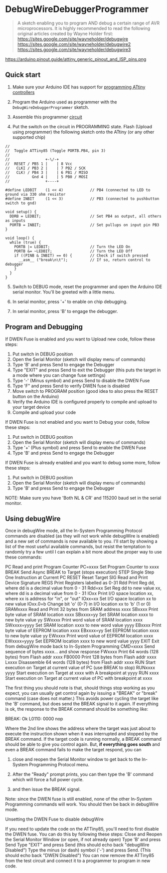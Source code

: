 # DebugWireDebuggerProgrammer

> A sketch enabling you to program AND debug a certain range of AVR microprocessors.
> It is highly recommended to read the following original articles created by Wayne Holder first:
> https://sites.google.com/site/wayneholder/debugwire
> https://sites.google.com/site/wayneholder/debugwire2
> https://sites.google.com/site/wayneholder/debugwire3

https://arduino.pinout.guide/attiny_generic_pinout_and_ISP_pins.png
## Quick start

1. Make sure your Arduino IDE has support for [programming ATtiny controllers](https://github.com/SpenceKonde/ATTinyCore)

2. Program the Arduino used as programmer with the `DebugWireDebuggerProgrammer` sketch.

3. Assemble this programmer [circuit](https://sites.google.com/site/wayneholder/debugwire3)

4. Put the switch on the circuit in PROGRAMMING state.
Flash (Upload using programmer) the following sketch onto the ATtiny (or any other supported chip)
```
//
//  Toggle ATTiny85 (Toggle PORTB.PB4, pin 3)
//
//                +-\/-+
//  RESET / PB5 1 |    | 8 Vcc
//   CLKI / PB3 2 |    | 7 PB2 / SCK
//   CLK) / PB4 3 |    | 6 PB1 / MISO
//          Gnd 4 |    | 5 PB0 / MOSI
//                +----+

#define LEDBIT    (1 << 4)            // PB4 (connected to LED to ground via 330 ohm resistor
#define INBIT     (1 << 3)            // PB3 (connected to pushbutton switch to gnd)

void setup() {
  DDRB = LEDBIT;                      // Set PB4 as output, all others as inputs
  PORTB = INBIT;                      // Set pullups on input pin PB3
}

void loop() {
  while (true) {
    PORTB |= LEDBIT;                  // Turn the LED On
    PORTB &= ~LEDBIT;                 // Turn the LED Off
    if ((PINB & INBIT) == 0) {        // Check if switch pressed
      __asm__ ("break\n\t");          // If so, return control to debugger
    }
  }
}
```

5. Switch to DEBUG mode, reset the programmer and open the Arduino IDE serial monitor. You'll be greeted with a little menu.

6. In serial monitor, press '+' to enable on chip debugging.
7. In serial monitor, press 'B' to engage the debugger.



## Program and Debugging

If DWEN Fuse is enabled and you want to Upload new code, follow these steps:

1. Put switch in DEBUG position
2. Open the Serial Monitor (sketch will display menu of commands)
3. Type 'B' and press Send to engage the Debugger
4. Type "EXIT" and press Send to exit the Debugger (this puts the target in a mode where you can change fuse settings)
5. Type '-' (Minus symbol) and press Send to disable the DWEN Fuse
6. Type 'F" and press Send to verify DWEN fuse is disabled
7. Move switch to PROGRAM position (good idea to also press the RESET button on the Arduino)
8. Verify the Arduino IDE is configured properly to compile and upload to your target device
9. Compile and upload your code

If DWEN Fuse is not enabled and you want to Debug your code, follow these steps:

1. Put switch in DEBUG position
2. Open the Serial Monitor (sketch will display menu of commands)
3. Type '+' (Plus symbol) and press Send to enable the DWEN Fuse
4. Type 'B' and press Send to engage the Debugger

If DWEN Fuse is already enabled and you want to debug some more, follow these steps:
1. Put switch in DEBUG position
2. Open the Serial Monitor (sketch will display menu of commands)
3. Type 'B' and press Send to engage the Debugger

NOTE: Make sure you have 'Both NL & CR' and 115200 baud set in the serial monitor.

## Using debugWire

Once in debugWire mode, all the In-System Programming Protocol commands are disabled (as they will not work while debugWire is enabled) and a new set of commands is now available to you.  I'll start by showing a list of the most useful available commands, but resist the temptation to randomly try a few until I can explain a bit more about the proper way to use these commands:

PC            Read and print Program Counter
PC=xxxx       Set Program Counter to xxxx
BREAK         Send Async BREAK to Target (stops execution)
STEP          Single Step One Instruction at Current PC
RESET         Reset Target
SIG           Read and Print Device Signature
REGS          Print Registers labelled as 0-31
Rdd           Print Reg dd, where dd is a decimal value from 0 - 31
Rdd=xx        Set Reg dd to new value xx, where dd is a decimal value from 0 - 31
IOxx          Print I/O space location xx, where xx is address for "in", or "out"
IOxx=xx       Set I/O space location xx to new value
IOxx.0=b      Change bit 'o' (0-7) in I/O location xx to 'b' (1 or 0)
SRAMxxxx      Read and Print 32 bytes from SRAM address xxxx
SBxxxx        Print byte value of SRAM location xxxx
SBxxxx=yy     Set SRAM location xxxx to new byte value yy
SWxxxx        Print word value of SRAM location xxxx
SWxxxx=yyyy  Set SRAM location xxxx to new word value yyyy
EBxxxx        Print byte value of EEPROM location xxxx
EBxxxx=yy     Set EEPROM location xxxx to new byte value yy
EWxxxx        Print word value of EEPROM location xxxx
EWxxxx=yyyy   Set EEPROM location xxxx to new word value yyyy
EXIT          Exit from debugWire mode back to In-System Programming
CMD=xxxx      Send sequence of bytes xxxx... and show response
FWxxxx        Print 64 words (128 bytes) from Flash addr xxxx
FB0000        Print 128 bytes from Flash addr xxxx
Lxxxx         Disassemble 64 words (128 bytes) from Flash addr xxxx
RUN           Start execution on Target at current value of PC (use BREAK to stop)
RUNxxxx yyyy  Start execution on Target at xxxx with A breakpoint at yyyy
RUN xxxx      Start execution on Target at current value of PC with breakpoint at xxxx

The first thing you should note is that, should things stop working as you expect, you can usually get control again by issuing a "BREAK" or "break" command (case does not matter.)  This avoids power cycling the target like the 'B' command, but does send the BREAK signal to it again.  If everything is ok, the response to the BREAK command should be something like:

BREAK: Ok
L0110:  0000  nop

Where the 2nd line shows the address where the target was just about to execute the instruction shown when it was interrupted and stopped by the BREAK command.  If the target code is running normally, a BREAK command should be able to give you control again.  But, **if everything goes south** and even a BREAK command fails to make the target respond, you can 

1. close and reopen the Serial Monitor window to get back to the In-System Programming Protocol menu.  

2. After the "Ready" prompt prints, you can then type the 'B' command which will force a full power cycle.

3. and then issue the BREAK signal.

Note: since the DWEN fuse is still enabled, none of the other In-System Programming commands will work.  You should then be back in debugWire mode.

Unsetting the DWEN Fuse to disable debugWire

If you need to update the code on the ATTiny85, you'll need to first disable the DWEN fuse.  You can do this by following these steps:
Close and Reopen the Serial Monitor Window (or open, if not already open)
Type 'B' and press Send
Type "EXIT" and press Send (this should echo back "debugWire Disabled")
Type the minus (or dash) symbol ('-') and press Send.  (This should echo back "DWEN Disabled")
You can now remove the ATTiny85 from the test circuit and connect it to a programmer to program in new code.
